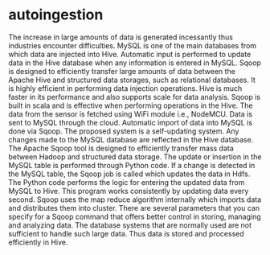 # autoingestion

The increase in large amounts of data is generated incessantly thus industries encounter difficulties. MySQL 
is one of the main databases from which data are injected into Hive. Automatic input is performed to update 
data in the Hive database when any information is entered in MySQL. Sqoop is designed to efficiently 
transfer large amounts of data between the Apache Hive and structured data storages, such as relational 
databases. It is highly efficient in performing data injection operations. Hive is much faster in its 
performance and also supports scale for data analysis. Sqoop is built in scala and is effective when 
performing operations in the Hive. The data from the sensor is fetched using WiFi module i.e., NodeMCU. 
Data is sent to MySQL through the cloud. Automatic import of data into MySQL is done via Sqoop. The 
proposed system is a self-updating system. Any changes made to the MySQL database are reflected in the 
Hive database. The Apache Sqoop tool is designed to efficiently transfer mass data between Hadoop and 
structured data storage. The update or insertion in the MySQL table is performed through Python code. If a 
change is detected in the MySQL table, the Sqoop job is called which updates the data in Hdfs. The Python 
code performs the logic for entering the updated data from MySQL to Hive. This program works 
consistently by updating data every second. Sqoop uses the map reduce algorithm internally which imports 
data and distributes them into cluster. There are several parameters that you can specify for a Sqoop 
command that offers better control in storing, managing and analyzing data. The database systems that are 
normally used are not sufficient to handle such large data. Thus data is stored and processed efficiently in 
Hive.
